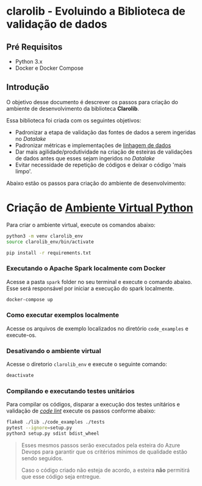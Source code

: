 # clarolib - Evoluindo a Biblioteca de validação de dados

## Pré Requisitos

- Python 3.x
- Docker e Docker Compose

## Introdução

O objetivo desse documento é descrever os passos para criação do ambiente de desenvolvimento da biblioteca **Clarolib**.

Essa biblioteca foi criada com os seguintes objetivos:
- Padronizar a etapa de validação das fontes de dados a serem ingeridas no *Datalake*
- Padronizar métricas e implementações de [linhagem de dados](https://docs.microsoft.com/pt-br/power-bi/collaborate-share/service-data-lineage)
- Dar mais agilidade/produtividade na criação de esteiras de validações de dados antes que esses sejam ingeridos no *Datalake*
- Evitar necessidade de repetição de códigos e deixar o código 'mais limpo'.

Abaixo estão os passos para criação do ambiente de desenvolvimento:

# Criação de [Ambiente Virtual Python](https://docs.python.org/pt-br/3/tutorial/venv.html)

Para criar o ambiente virtual, execute os comandos abaixo:
```sh
python3 -m venv clarolib_env
source clarolib_env/bin/activate

pip install -r requirements.txt
```

### **Executando o Apache Spark localmente com Docker**

Acesse a pasta `spark` folder no seu terminal e execute o comando abaixo.
Esse será responsável por iniciar a execução do spark localmente.

```sh
docker-compose up
```

### **Como executar exemplos localmente**

Acesse os arquivos de exemplo localizados no diretório `code_examples` e execute-os.

### **Desativando o ambiente virtual**

Acesse o diretorio `clarolib_env` e execute o seguinte comando:

```sh
deactivate
```

### **Compilando e executando testes unitários**

Para compilar os códigos, disparar a execução dos testes unitários e validação de [*code lint*](https://en.wikipedia.org/wiki/Lint_(software)) execute os passos conforme abaixo:

```sh
flake8 ./lib ./code_examples ./tests
pytest --ignore=setup.py
python3 setup.py sdist bdist_wheel
```
> Esses mesmos passos serão executados pela esteira do Azure Devops para garantir que os critérios mínimos de qualidade estão sendo seguidos.
> 
> Caso o código criado não esteja de acordo, a esteira **não** permitirá que esse código seja entregue.
